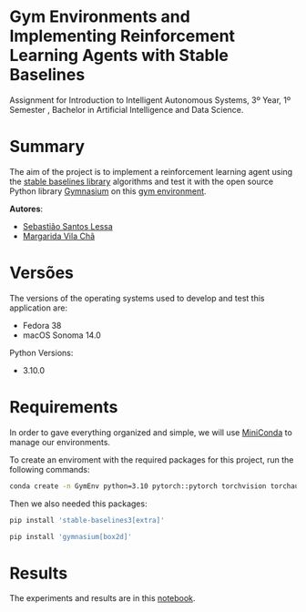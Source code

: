 # Gym Environments and Implementing Reinforcement Learning Agents with Stable Baselines
Assignment for Introduction to Intelligent Autonomous Systems, 3º Year, 1º Semester , Bachelor in Artificial Intelligence and Data Science.


# Summary

The aim of the project is to implement a reinforcement learning agent using the [stable baselines library](https://github.com/DLR-RM/stable-baselines3) algorithms and test it with the open source Python library [Gymnasium](https://github.com/Farama-Foundation/Gymnasium) on this [gym environment](https://gymnasium.farama.org/environments/box2d/car_racing/).


**Autores**:
- [Sebastião Santos Lessa](https://github.com/seblessa/)
- [Margarida Vila Chã](https://github.com/margaridavc/)


# Versões

The versions of the operating systems used to develop and test this application are:
- Fedora 38
- macOS Sonoma 14.0

Python Versions:
- 3.10.0


# Requirements

In order to gave everything organized and simple, we will use [MiniConda](https://docs.conda.io/projects/miniconda/en/latest/) to manage our environments.

To create an enviroment with the required packages for this project, run the following commands:

```bash
conda create -n GymEnv python=3.10 pytorch::pytorch torchvision torchaudio -c pytorch
```

Then we also needed this packages:

```bash
pip install 'stable-baselines3[extra]'
```

```bash
pip install 'gymnasium[box2d]'
```


# Results

The experiments and results are in this [notebook](notebook.ipynb).


